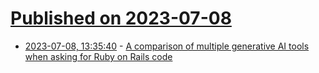 # [Published on 2023-07-08](index.md)

* [2023-07-08, 13:35:40](https://lobste.rs/s/n3xii1/comparison_multiple_generative_ai_tools) - [A comparison of multiple generative AI tools when asking for Ruby on Rails code](https://allaboutcoding.ghinda.com/a-comparison-of-multiple-generative-ai-tools-when-asking-for-ruby-on-rails-code)
